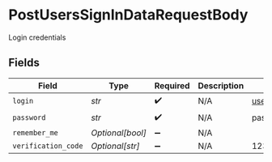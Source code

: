 # PostUsersSignInDataRequestBody

Login credentials


## Fields

| Field               | Type                | Required            | Description         | Example             |
| ------------------- | ------------------- | ------------------- | ------------------- | ------------------- |
| `login`             | *str*               | :heavy_check_mark:  | N/A                 | username@email.com  |
| `password`          | *str*               | :heavy_check_mark:  | N/A                 | password123         |
| `remember_me`       | *Optional[bool]*    | :heavy_minus_sign:  | N/A                 |                     |
| `verification_code` | *Optional[str]*     | :heavy_minus_sign:  | N/A                 | 123456              |
